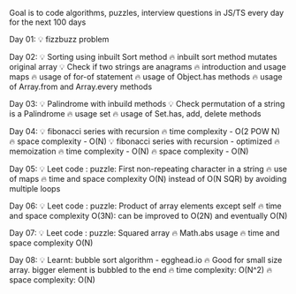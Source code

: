 Goal is to code algorithms, puzzles, interview questions in JS/TS every day for the next 100 days

Day 01: 💡 fizzbuzz problem

Day 02: 💡 Sorting using inbuilt Sort method
            🔥 inbuilt sort method mutates original array
        💡 Check if two strings are anagrams
            🔥 introduction and usage maps
            🔥 usage of for-of statement
            🔥 usage of Object.has methods
            🔥 usage of Array.from and Array.every methods

Day 03: 💡 Palindrome with inbuild methods
        💡 Check permutation of a string is a Palindrome
            🔥 usage set
            🔥 usage of Set.has, add, delete methods

Day 04: 💡 fibonacci series with recursion
            🔥 time complexity - O(2 POW N)
            🔥 space complexity - O(N)
        💡 fibonacci series with recursion - optimized
            🔥 memoization
            🔥 time complexity - O(N)
            🔥 space complexity - O(N)

Day 05: 💡 Leet code : puzzle: First non-repeating character in a string
            🔥 use of maps
            🔥 time and space complexity O(N) instead of O(N SQR) by avoiding multiple loops

Day 06: 💡 Leet code : puzzle: Product of array elements except self
            🔥 time and space complexity O(3N): can be improved to O(2N) and eventually O(N) 

Day 07: 💡 Leet code : puzzle: Squared array
            🔥 Math.abs usage
            🔥 time and space complexity O(N)

Day 08: 💡 Learnt: bubble sort algorithm - egghead.io
            🔥 Good for small size array. bigger element is bubbled to the end 
            🔥 time complexity: O(N^2)
            🔥 space complexity: O(N)

